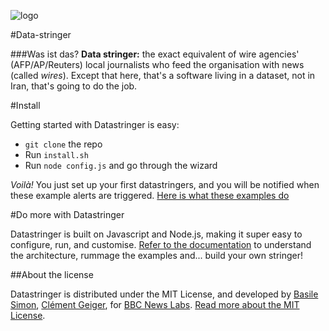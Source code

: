 ![logo](https://raw.githubusercontent.com/basilesimon/datastringer/master/logo-comp.png)

#Data-stringer

###Was ist das?
**Data stringer:** the exact equivalent of wire agencies' (AFP/AP/Reuters) local journalists who feed the organisation with news (called *wires*).
Except that here, that's a software living in a dataset, not in Iran, that's going to do the job.

#Install

Getting started with Datastringer is easy:

* `git clone` the repo
* Run `install.sh`
* Run `node config.js` and go through the wizard

*Voilà!* You just set up your first datastringers, and you will be notified when these example alerts are triggered.
[Here is what these examples do](https://github.com/basilesimon/datastringer/blob/master/what-we-want.md)

#Do more with Datastringer

Datastringer is built on Javascript and Node.js, making it super easy to configure, run, and customise.
[Refer to the documentation](https://github.com/basilesimon/datastringer/wiki) to understand the architecture, rummage the examples and... build your own stringer!

##About the license

Datastringer is distributed under the MIT License, and developed by [Basile Simon](http://twitter.com/basilesimon), [Clément Geiger](http://twitter.com/5c2v), for [BBC News Labs](http://twitter.com/bbc_news_labs). [Read more about the MIT License](https://tldrlegal.com/license/mit-license).
